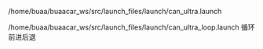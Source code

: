 /home/buaa/buaacar_ws/src/launch_files/launch/can_ultra.launch

/home/buaa/buaacar_ws/src/launch_files/launch/can_ultra_loop.launch
循环前进后退
